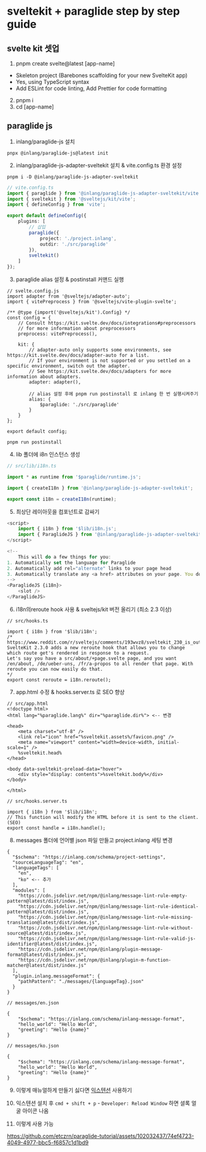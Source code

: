 # sveltekit + paraglide step by step guide

## svelte kit 셋업
1. pnpm create svelte@latest [app-name]
  - Skeleton project (Barebones scaffolding for your new SvelteKit app)
  - Yes, using TypeScript syntax
  - Add ESLint for code linting, Add Prettier for code formatting
2. pnpm i
3. cd [app-name]

## paraglide js
1. inlang/paraglide-js 설치
```
pnpx @inlang/paraglide-js@latest init
```
2. inlang/paraglide-js-adapter-sveltekit 설치 & vite.config.ts 환경 설정
```
pnpm i -D @inlang/paraglide-js-adapter-sveltekit
```

``` ts
// vite.config.ts
import { paraglide } from '@inlang/paraglide-js-adapter-sveltekit/vite';
import { sveltekit } from '@sveltejs/kit/vite';
import { defineConfig } from 'vite';

export default defineConfig({
	plugins: [
		// 삽입
		paraglide({
			project: './project.inlang',
			outdir: './src/paraglide'
		}),
		sveltekit()
	]
});
```
3. paraglide alias 설정 & postinstall 커맨드 실행
```
// svelte.config.js
import adapter from '@sveltejs/adapter-auto';
import { vitePreprocess } from '@sveltejs/vite-plugin-svelte';

/** @type {import('@sveltejs/kit').Config} */
const config = {
	// Consult https://kit.svelte.dev/docs/integrations#preprocessors
	// for more information about preprocessors
	preprocess: vitePreprocess(),

	kit: {
		// adapter-auto only supports some environments, see https://kit.svelte.dev/docs/adapter-auto for a list.
		// If your environment is not supported or you settled on a specific environment, switch out the adapter.
		// See https://kit.svelte.dev/docs/adapters for more information about adapters.
		adapter: adapter(),

		// alias 설정 후에 pnpm run postinstall 로 inlang 한 번 실행시켜주기
		alias: {
			$paraglide: './src/paraglide'
		}
	}
};

export default config;
```

```
pnpm run postinstall
```

4. lib 폴더에 i8n 인스턴스 생성
``` ts
// src/lib/i18n.ts

import * as runtime from '$paraglide/runtime.js';

import { createI18n } from '@inlang/paraglide-js-adapter-sveltekit';

export const i18n = createI18n(runtime);

```

5. 최상단 레이아웃을 <ParaglideJS /> 컴포넌트로 감싸기
``` ts
<script>
	import { i18n } from '$lib/i18n.js';
	import { ParaglideJS } from '@inlang/paraglide-js-adapter-sveltekit';
</script>

<!-- 
	This will do a few things for you:
1. Automatically set the language for Paraglide
2. Automatically add rel="alternate" links to your page head
3. Automatically translate any <a href> attributes on your page. You don't need to change them
-->
<ParaglideJS {i18n}>
	<slot />
</ParaglideJS>

```

6. i18n의reroute hook 사용 & sveltejs/kit 버전 올리기 (최소 2.3 이상)
```
// src/hooks.ts

import { i18n } from '$lib/i18n';
/*
https://www.reddit.com/r/sveltejs/comments/193wvz8/sveltekit_230_is_out_with_a_new_hook/
SvelteKit 2.3.0 adds a new reroute hook that allows you to change which route get's rendered in response to a request.
Let's say you have a src/about/+page.svelte page, and you want /en/about, /de/ueber-uns, /fr/a-propos to all render that page. With reroute you can now easily do that.
*/
export const reroute = i18n.reroute();

```

7. app.html 수정 & hooks.server.ts 로 SEO 향상
```
// src/app.html
<!doctype html>
<html lang="%paraglide.lang%" dir="%paraglide.dir%"> <-- 변경

<head>
	<meta charset="utf-8" />
	<link rel="icon" href="%sveltekit.assets%/favicon.png" />
	<meta name="viewport" content="width=device-width, initial-scale=1" />
	%sveltekit.head%
</head>

<body data-sveltekit-preload-data="hover">
	<div style="display: contents">%sveltekit.body%</div>
</body>

</html>
```

```
// src/hooks.server.ts

import { i18n } from '$lib/i18n';
// This function will modify the HTML before it is sent to the client. (SEO)
export const handle = i18n.handle();
```

8. messages 폴더에 언어별 json 파일 만들고 project.inlang 세팅 변경

```
{
  "$schema": "https://inlang.com/schema/project-settings",
  "sourceLanguageTag": "en",
  "languageTags": [
    "en",
    "ko" <-- 추가
  ],
  "modules": [
    "https://cdn.jsdelivr.net/npm/@inlang/message-lint-rule-empty-pattern@latest/dist/index.js",
    "https://cdn.jsdelivr.net/npm/@inlang/message-lint-rule-identical-pattern@latest/dist/index.js",
    "https://cdn.jsdelivr.net/npm/@inlang/message-lint-rule-missing-translation@latest/dist/index.js",
    "https://cdn.jsdelivr.net/npm/@inlang/message-lint-rule-without-source@latest/dist/index.js",
    "https://cdn.jsdelivr.net/npm/@inlang/message-lint-rule-valid-js-identifier@latest/dist/index.js",
    "https://cdn.jsdelivr.net/npm/@inlang/plugin-message-format@latest/dist/index.js",
    "https://cdn.jsdelivr.net/npm/@inlang/plugin-m-function-matcher@latest/dist/index.js"
  ],
  "plugin.inlang.messageFormat": {
    "pathPattern": "./messages/{languageTag}.json"
  }
}
```

```
// messages/en.json

{
	"$schema": "https://inlang.com/schema/inlang-message-format",
	"hello_world": "Hello World",
	"greeting": "Hello {name}"
}
```

```
// messages/ko.json

{
	"$schema": "https://inlang.com/schema/inlang-message-format",
	"hello_world": "Hello World",
	"greeting": "Hello {name}"
}

```

9. 이렇게 매뉴얼하게 만들기 싫다면 [익스텐션](https://inlang.com/m/dxnzrydw/library-inlang-paraglideJsAdapterSvelteKit#1-add-the-vite-plugin) 사용하기

10. 익스텐션 설치 후 `cmd + shift + p` - `Developer: Reload Window` 하면 셜록 얼굴 아이콘 나옴

11. 이렇게 사용 가능


https://github.com/etczrn/paraglide-tutorial/assets/102032437/74ef4723-4049-4977-bbc5-f6857c1d1bd9


